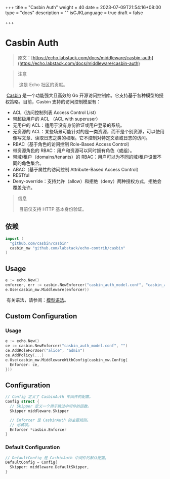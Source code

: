 +++
title = "Casbin Auth"
weight = 40
date = 2023-07-09T21:54:16+08:00
type = "docs"
description = ""
isCJKLanguage = true
draft = false

+++

# Casbin Auth

> 原文：[https://echo.labstack.com/docs/middleware/casbin-auth](https://echo.labstack.com/docs/middleware/casbin-auth)

> 注意
>
> ​	这是 Echo 社区的贡献。

​	[Casbin](https://github.com/casbin/casbin) 是一个功能强大且高效的 Go 开源访问控制库。它支持基于各种模型的授权策略。目前，Casbin 支持的访问控制模型有： 

- ACL（访问控制列表 Access Control List）
- 带超级用户的 ACL （ACL with superuser）
- 无用户的 ACL：适用于没有身份验证或用户登录的系统。
- 无资源的 ACL：某些场景可能针对的是一类资源，而不是个别资源，可以使用像写文章、读取日志之类的权限。它不控制对特定文章或日志的访问。
- RBAC（基于角色的访问控制 Role-Based Access Control）
- 带资源角色的 RBAC：用户和资源可以同时拥有角色（或组）。
- 带域/租户（domains/tenants）的 RBAC：用户可以为不同的域/租户设置不同的角色集合。
- ABAC（基于属性的访问控制 Attribute-Based Access Control）
- RESTful
- Deny-override：支持允许（allow）和拒绝（deny）两种授权方式，拒绝会覆盖允许。

> 信息
>
> ​	目前仅支持 HTTP 基本身份验证。

## 依赖

```go
import (
  "github.com/casbin/casbin"
  casbin_mw "github.com/labstack/echo-contrib/casbin"
)
```



## Usage

```go
e := echo.New()
enforcer, err := casbin.NewEnforcer("casbin_auth_model.conf", "casbin_auth_policy.csv")
e.Use(casbin_mw.Middleware(enforcer))
```



​	有关语法，请参阅：[模型语法](https://casbin.org/docs/en/syntax-for-models)。

## Custom Configuration

### Usage

```go
e := echo.New()
ce := casbin.NewEnforcer("casbin_auth_model.conf", "")
ce.AddRoleForUser("alice", "admin")
ce.AddPolicy(...)
e.Use(casbin_mw.MiddlewareWithConfig(casbin_mw.Config{
  Enforcer: ce,
}))
```



## Configuration

```go
// Config 定义了 CasbinAuth 中间件的配置。
Config struct {
  // Skipper 定义一个用于跳过中间件的函数。
  Skipper middleware.Skipper

  // Enforcer 是 CasbinAuth 的主要规则。
  // 必填项。
  Enforcer *casbin.Enforcer
}
```



### Default Configuration

```go
// DefaultConfig 是 CasbinAuth 中间件的默认配置。
DefaultConfig = Config{
  Skipper: middleware.DefaultSkipper,
}
```



